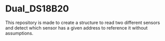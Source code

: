 # Dual_DS18B20
This repository is made to create a structure to read two different sensors and detect which sensor has a given address to reference it without assumptions.
